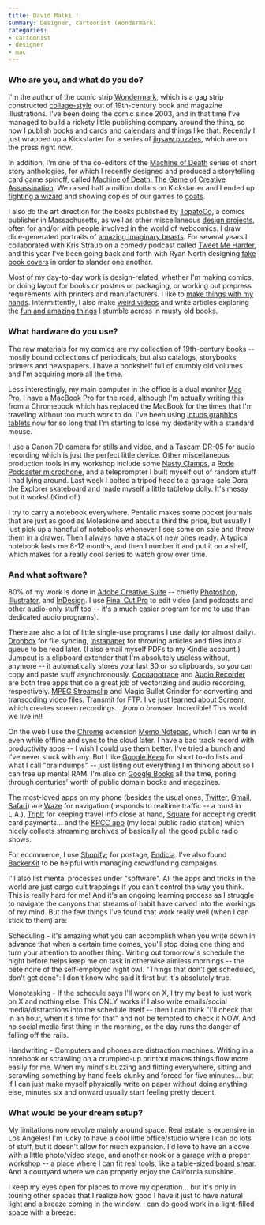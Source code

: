 ```yaml
---
title: David Malki !
summary: Designer, cartoonist (Wondermark)
categories:
- cartoonist
- designer
- mac
---
```


### Who are you, and what do you do?

I'm the author of the comic strip [Wondermark](http://wondermark.com/ "David's web comic."), which is a gag strip constructed [collage-style](http://vimeo.com/channels/16489 "David's Vimeo video of his comic creation process.") out of 19th-century book and magazine illustrations. I've been doing the comic since 2003, and in that time I've managed to build a rickety little publishing company around the thing, so now I publish [books and cards and calendars](http://store.wondermark.com "David's online store.") and things like that. Recently I just wrapped up a Kickstarter for a series of [jigsaw puzzles](https://www.kickstarter.com/projects/malki/wondermarks-jigsaw-puzzles-of-fictional-victorian "David's jigsaw puzzle Kickstarter project."), which are on the press right now.

In addition, I'm one of the co-editors of the [Machine of Death](http://machineofdeath.net/about/books "A collection of short stories about death.") series of short story anthologies, for which I recently designed and produced a storytelling card game spinoff, called [Machine of Death: The Game of Creative Assassination][machine-of-death]. We raised half a million dollars on Kickstarter and I ended up [fighting a wizard](http://vimeo.com/83538563 "A video of David fighting a wizard.") and showing copies of our games to [goats](http://vimeo.com/81177364 "A video of goats being shown Machine of Death."). 

I also do the art direction for the books published by [TopatoCo][], a comics publisher in Massachusetts, as well as other miscellaneous [design projects](http://audibleblog.co.uk/2013/11/19/real-true-actual-stories-of-america/ "A post about David's 'Real True Actual Stories' animations."), often for and/or with people involved in the world of webcomics. I draw dice-generated portraits of [amazing imaginary beasts](http://rollasketch.com/ "David's dice-based illustration site."). For several years I collaborated with Kris Straub on a comedy podcast called [Tweet Me Harder](http://tweetmeharder.com/ "David and Kris' comedy podcast."), and this year I've been going back and forth with Ryan North designing [fake book covers](http://bookwar.tumblr.com "David and Ryan's book cover art warfare site.") in order to slander one another.

Most of my day-to-day work is design-related, whether I'm making comics, or doing layout for books or posters or packaging, or working out prepress requirements with printers and manufacturers. I like to [make things with my hands](http://unusualtimes.net/one-last-question-for-our-curate-a-box-artist-mr-david-malki/ "An interview with David about a box he made."). Intermittently, I also make [weird videos](https://www.youtube.com/user/darthkittenlover "David's YouTube videos.") and write articles exploring the [fun and amazing things](http://wondermark.com/tag/true-stuff/ "David's posts about real things he finds in old books.") I stumble across in musty old books.

### What hardware do you use?

The raw materials for my comics are my collection of 19th-century books -- mostly bound collections of periodicals, but also catalogs, storybooks, primers and newspapers. I have a bookshelf full of crumbly old volumes and I'm acquiring more all the time.

Less interestingly, my main computer in the office is a dual monitor [Mac Pro][mac-pro]. I have a [MacBook Pro][macbook-pro] for the road, although I'm actually writing this from a Chromebook which has replaced the MacBook for the times that I'm traveling without too much work to do. I've been using [Intuos graphics tablets][intuos] now for so long that I'm starting to lose my dexterity with a standard mouse. 

I use a [Canon 7D camera][eos-7d] for stills and video, and a [Tascam DR-05][dr-05] for audio recording which is just the perfect little device. Other miscellaneous production tools in my workshop include some [Nasty Clamps][nasty-clamp], a [Rode Podcaster microphone][podcaster], and a teleprompter I built myself out of random stuff I had lying around. Last week I bolted a tripod head to a garage-sale Dora the Explorer skateboard and made myself a little tabletop dolly. It's messy but it works! (Kind of.)

I try to carry a notebook everywhere. Pentalic makes some pocket journals that are just as good as Moleskine and about a third the price, but usually I just pick up a handful of notebooks whenever I see some on sale and throw them in a drawer. Then I always have a stack of new ones ready. A typical notebook lasts me 8-12 months, and then I number it and put it on a shelf, which makes for a really cool series to watch grow over time.

### And what software?

80% of my work is done in [Adobe Creative Suite][creative-suite] -- chiefly [Photoshop][], [Illustrator][], and [InDesign][]. I use [Final Cut Pro][final-cut-pro] to edit video (and podcasts and other audio-only stuff too -- it's a much easier program for me to use than dedicated audio programs). 

There are also a lot of little single-use programs I use daily (or almost daily). [Dropbox][] for file syncing, [Instapaper][] for throwing articles and files into a queue to be read later. (I also email myself PDFs to my Kindle account.) [Jumpcut][] is a clipboard extender that I'm absolutely useless without, anymore -- it automatically stores your last 30 or so clipboards, so you can copy and paste stuff asynchronously. [Cocoapotrace][] and [Audio Recorder][audio-recorder] are both free apps that do a great job of vectorizing and audio recording, respectively. [MPEG Streamclip][mpeg-streamclip] and Magic Bullet Grinder for converting and transcoding video files. [Transmit][] for FTP. I've just learned about [Screenr][], which creates screen recordings... _from a browser_. Incredible! This world we live in!!
 
On the web I use the [Chrome][] extension [Memo Notepad][memo-notepad], which I can write in even while offline and sync to the cloud later. I have a bad track record with productivity apps -- I wish I could use them better. I've tried a bunch and I've never stuck with any. But I like [Google Keep][google-keep] for short to-do lists and what I call "braindumps" -- just listing out everything I'm thinking about so I can free up mental RAM. I'm also on [Google Books][google-books] all the time, poring through centuries' worth of public domain books and magazines.

The most-loved apps on my phone (besides the usual ones, [Twitter][twitter-ios], [Gmail][gmail-ios], [Safari][safari-ios]) are [Waze][waze-ios] for navigation (responds to realtime traffic -- a must in L.A.), [TripIt][tripit-ios] for keeping travel info close at hand, [Square][square-register-ios] for accepting credit card payments... and the [KPCC app][kpcc-radio-ios] (my local public radio station) which nicely collects streaming archives of basically all the good public radio shows.

For ecommerce, I use [Shopify][]; for postage, [Endicia][]. I've also found [BackerKit][] to be helpful with managing crowdfunding campaigns.

I'll also list mental processes under "software". All the apps and tricks in the world are just cargo cult trappings if you can't control the way you think. This is really hard for me! And it's an ongoing learning process as I struggle to navigate the canyons that streams of habit have carved into the workings of my mind. But the few things I've found that work really well (when I can stick to them) are:

Scheduling - it's amazing what you can accomplish when you write down in advance that when a certain time comes, you'll stop doing one thing and turn your attention to another thing. Writing out tomorrow's schedule the night before helps keep me on task in otherwise aimless mornings -- the bête noire of the self-employed night owl. "Things that don't get scheduled, don't get done": I don't know who said it first but it's absolutely true.

Monotasking - If the schedule says I'll work on X, I try my best to just work on X and nothing else. This ONLY works if I also write emails/social media/distractions into the schedule itself -- then I can think "I'll check that in an hour, when it's time for that" and not be tempted to check it NOW. And no social media first thing in the morning, or the day runs the danger of falling off the rails. 

Handwriting - Computers and phones are distraction machines. Writing in a notebook or scrawling on a crumpled-up printout makes things flow more easily for me. When my mind's buzzing and flitting everywhere, sitting and scrawling something by hand feels clunky and forced for five minutes... but if I can just make myself physically write on paper without doing anything else, minutes six and onward usually start feeling pretty decent.

### What would be your dream setup?

My limitations now revolve mainly around space. Real estate is expensive in Los Angeles! I'm lucky to have a cool little office/studio where I can do lots of stuff, but it doesn't allow for much expansion. I'd love to have an alcove with a little photo/video stage, and another nook or a garage with a proper workshop -- a place where I can fit real tools, like a table-sized [board shear](http://en.wikipedia.org/wiki/Board_shear "The Wikipedia entry for a board shear."). And a courtyard where we can properly enjoy the California sunshine.

I keep my eyes open for places to move my operation... but it's only in touring other spaces that I realize how good I have it just to have natural light and a breeze coming in the window. I can do good work in a light-filled space with a breeze.

[intuos]: https://www.wacom.com/en-us/products/pen-tablets/intuos "A pen tablet."
[nasty-clamp]: http://www.nastyclamps.com/ "A somewhat obscene-looking clamp."
[macbook-pro]: https://www.apple.com/macbook-pro/ "A laptop."
[mac-pro]: https://www.apple.com/mac-pro/ "The Intel-based Mac tower computer."
[machine-of-death]: http://machineofdeath.net/about/games/gca "A board game about creative assassination."
[dr-05]: http://tascam.com/product/dr-05/ "A handheld audio recorder."
[eos-7d]: https://www.usa.canon.com/cusa/consumer/products/cameras/slr_cameras/eos_7d "An 18 megapixel digital SLR."
[podcaster]: http://www.rodemic.com/microphones/podcaster "A USB microphone."
[illustrator]: https://www.adobe.com/products/illustrator.html "A vector graphics editor."
[indesign]: https://www.adobe.com/products/indesign.html "A desktop/web publishing application."
[instapaper]: https://www.instapaper.com/ "A web tool for saving pages to read later."
[gmail-ios]: https://itunes.apple.com/us/app/gmail-email-from-google/id422689480 "A client for the email service."
[google-books]: https://books.google.com/ "A service for searching through indexed books."
[google-keep]: https://en.wikipedia.org/wiki/Google_Keep "A note-taking service."
[topatoco]: https://www.topatoco.com/ "An online comic merchandise store."
[transmit]: https://panic.com/transmit/ "An FTP/SFTP client for the Mac."
[tripit-ios]: https://www.tripit.com/uhp/mobile "An iPhone client for the trip sharing service."
[twitter-ios]: https://itunes.apple.com/app/twitter/id333903271 "A Twitter client."
[square-register-ios]: https://itunes.apple.com/us/app/square-register/id335393788 "An app for accepting credit cards via a dedicated card reader."
[screenr]: https://www.screenr.com/ "A web-based screen recorder."
[shopify]: https://www.shopify.com/ "A service for selling goods online."
[safari-ios]: https://en.wikipedia.org/wiki/Safari_(web_browser)#iOS-specific_features "A web browser included with iOS."
[audio-recorder]: http://www.440audio.com/en/software/v493-Ben-Shanfelder-Audio-Recorder/ "Mac software for recording audio."
[final-cut-pro]: https://en.wikipedia.org/wiki/Final_Cut_Pro "A nonlinear video editor."
[memo-notepad]: https://chrome.google.com/webstore/detail/memo-notepad/nmoihkoninaoanjobiiknmgenhpaecec "A Chrome extension for keeping notes."
[mpeg-streamclip]: http://www.squared5.com/ "A video converter and editor."
[jumpcut]: http://jumpcut.sourceforge.net/ "A clipboard buffer for Mac OS X."
[cocoapotrace]: http://www.geocities.jp/applescriptdepot/iWeb/AppleScriptDepot/Cocoapotrace.html "A Mac frontend software the potrace raster to vector software."
[chrome]: https://www.google.com/intl/en/chrome/browser/ "A WebKit-based browser, where each tab runs in its own thread."
[creative-suite]: https://www.adobe.com/creativecloud.html "A collection of design tools."
[dropbox]: https://www.dropbox.com/ "Online syncing and storage."
[endicia]: https://www.endicia.com/segments/all-products/endicia-for-mac "Label, tracking and postage software."
[backerkit]: https://www.backerkit.com/ "A service for helping to fulfil crowdfunded project rewards."
[kpcc-radio-ios]: https://itunes.apple.com/us/app/id293825085 "An app for Southern California Public Radio."
[photoshop]: https://www.adobe.com/products/photoshop.html "A bitmap image editor."
[waze-ios]: https://itunes.apple.com/us/app/waze-social-gps-traffic/id323229106 "A social GPS and traffic app."
